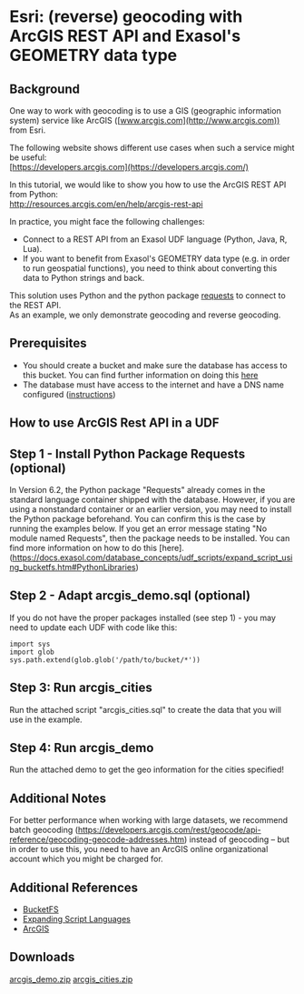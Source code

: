 # Esri: (reverse) geocoding with ArcGIS REST API and Exasol's GEOMETRY data type 
## Background

One way to work with geocoding is to use a GIS (geographic information system) service like ArcGIS ([www.arcgis.com](http://www.arcgis.com)) from Esri.

The following website shows different use cases when such a service might be useful:  
[https://developers.arcgis.com](https://developers.arcgis.com/)

In this tutorial, we would like to show you how to use the ArcGIS REST API from Python:   
<http://resources.arcgis.com/en/help/arcgis-rest-api>

In practice, you might face the following challenges:

* Connect to a REST API from an Exasol UDF language (Python, Java, R, Lua).
* If you want to benefit from Exasol's GEOMETRY data type (e.g. in order to run geospatial functions), you need to think about converting this data to Python strings and back.

This solution uses Python and the python package [requests](https://requests.readthedocs.io/en/master/) to connect to the REST API.  
As an example, we only demonstrate geocoding and reverse geocoding.

## Prerequisites

* You should create a bucket and make sure the database has access to this bucket. You can find further information on doing this [here](https://docs.exasol.com/database_concepts/bucketfs/bucketfs.htm)
* The database must have access to the internet and have a DNS name configured ([instructions](https://docs.exasol.com/administration/on-premise/manage_network/configure_network_access.htm#SystemNetworkSettings))

## How to use ArcGIS Rest API in a UDF

## Step 1 - Install Python Package Requests (optional)

In Version 6.2, the Python package "Requests" already comes in the standard language container shipped with the database. However, if you are using a nonstandard container or an earlier version, you may need to install the Python package beforehand. You can confirm this is the case by running the examples below. If you get an error message stating "No module named Requests", then the package needs to be installed. You can find more information on how to do this [here].(https://docs.exasol.com/database_concepts/udf_scripts/expand_script_using_bucketfs.htm#PythonLibraries)

## Step 2 - Adapt arcgis_demo.sql (optional)

If you do not have the proper packages installed (see step 1) - you may need to update each UDF with code like this:


```
import sys 
import glob   
sys.path.extend(glob.glob('/path/to/bucket/*'))
```
## Step 3: Run arcgis_cities

Run the attached script "arcgis_cities.sql" to create the data that you will use in the example.

## Step 4: Run arcgis_demo

Run the attached demo to get the geo information for the cities specified!

## Additional Notes

For better performance when working with large datasets, we recommend batch geocoding (<https://developers.arcgis.com/rest/geocode/api-reference/geocoding-geocode-addresses.htm>) instead of geocoding – but in order to use this, you need to have an ArcGIS online organizational account which you might be charged for.

## Additional References

* [BucketFS](https://docs.exasol.com/database_concepts/bucketfs/bucketfs.htm)
* [Expanding Script Languages](https://docs.exasol.com/database_concepts/udf_scripts/expand_script_using_bucketfs.htm)
* [ArcGIS](https://www.arcgis.com/index.html)

## Downloads
[arcgis_demo.zip](https://github.com/exasol/Public-Knowledgebase/files/9936768/arcgis_demo.zip)
[arcgis_cities.zip](https://github.com/exasol/Public-Knowledgebase/files/9936769/arcgis_cities.zip)
